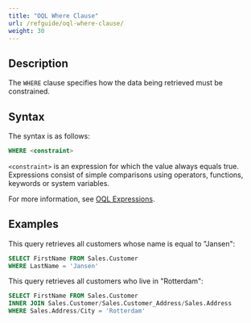 ```yaml
---
title: "OQL Where Clause"
url: /refguide/oql-where-clause/
weight: 30
---
```


## Description

The `WHERE` clause specifies how the data being retrieved must be constrained.

## Syntax

The syntax is as follows:

```sql
WHERE <constraint>
```

`<constraint>` is an expression for which the value always equals true. Expressions consist of simple comparisons using operators, functions, keywords or system variables.

For more information, see [OQL Expressions](/refguide/oql-expressions/).

## Examples

This query retrieves all customers whose name is equal to "Jansen":

```sql
SELECT FirstName FROM Sales.Customer
WHERE LastName = 'Jansen'
```

This query retrieves all customers who live in "Rotterdam":

```sql
SELECT FirstName FROM Sales.Customer
INNER JOIN Sales.Customer/Sales.Customer_Address/Sales.Address
WHERE Sales.Address/City = 'Rotterdam'
```
